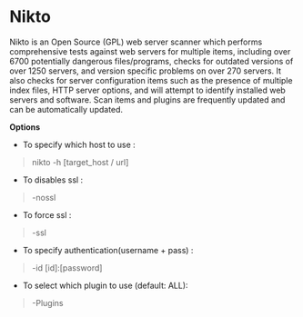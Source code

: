 # Nikto

Nikto is an Open Source (GPL) web server scanner which performs comprehensive tests against web servers for multiple items, including over 6700 potentially dangerous files/programs,
checks for outdated versions of over 1250 servers, and version specific problems on over 270 servers.
It also checks for server configuration items such as the presence of multiple index files, HTTP server options, and will attempt to identify installed web servers and software.
Scan items and plugins are frequently updated and can be automatically updated. 


**Options**

* To specify which host to use :

> nikto -h [target_host / url]

* To disables ssl :

> -nossl

* To force ssl :

> -ssl

* To specify authentication(username + pass) :

> -id [id]:[password]

* To select which plugin to use (default: ALL):

> -Plugins
